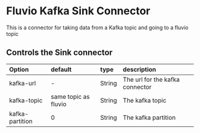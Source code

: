 # Fluvio Kafka Sink Connector

This is a connector for taking data from a Kafka topic and going to a fluvio topic


## Controls the Sink connector

| Option               | default               | type     | description                            |
| :---                 | :---                  | :---     | :----                                  |
| kafka-url            | -                     | String   | The url for the kafka connector        |
| kafka-topic          | same topic as fluvio  | String   | The kafka topic                        |
| kafka-partition      | 0                     | String   | The kafka partition                    |
